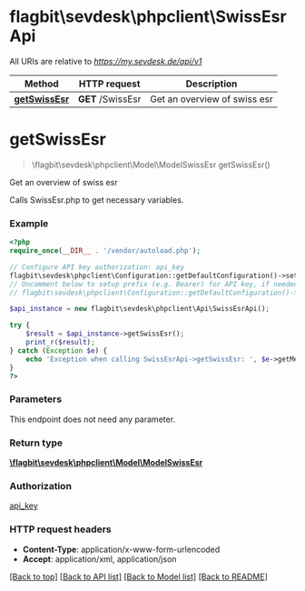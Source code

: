 # flagbit\sevdesk\phpclient\SwissEsrApi

All URIs are relative to *https://my.sevdesk.de/api/v1*

Method | HTTP request | Description
------------- | ------------- | -------------
[**getSwissEsr**](SwissEsrApi.md#getSwissEsr) | **GET** /SwissEsr | Get an overview of swiss esr


# **getSwissEsr**
> \flagbit\sevdesk\phpclient\Model\ModelSwissEsr getSwissEsr()

Get an overview of swiss esr

Calls SwissEsr.php to get necessary variables.

### Example
```php
<?php
require_once(__DIR__ . '/vendor/autoload.php');

// Configure API key authorization: api_key
flagbit\sevdesk\phpclient\Configuration::getDefaultConfiguration()->setApiKey('token', 'YOUR_API_KEY');
// Uncomment below to setup prefix (e.g. Bearer) for API key, if needed
// flagbit\sevdesk\phpclient\Configuration::getDefaultConfiguration()->setApiKeyPrefix('token', 'Bearer');

$api_instance = new flagbit\sevdesk\phpclient\Api\SwissEsrApi();

try {
    $result = $api_instance->getSwissEsr();
    print_r($result);
} catch (Exception $e) {
    echo 'Exception when calling SwissEsrApi->getSwissEsr: ', $e->getMessage(), PHP_EOL;
}
?>
```

### Parameters
This endpoint does not need any parameter.

### Return type

[**\flagbit\sevdesk\phpclient\Model\ModelSwissEsr**](../Model/ModelSwissEsr.md)

### Authorization

[api_key](../../README.md#api_key)

### HTTP request headers

 - **Content-Type**: application/x-www-form-urlencoded
 - **Accept**: application/xml, application/json

[[Back to top]](#) [[Back to API list]](../../README.md#documentation-for-api-endpoints) [[Back to Model list]](../../README.md#documentation-for-models) [[Back to README]](../../README.md)

